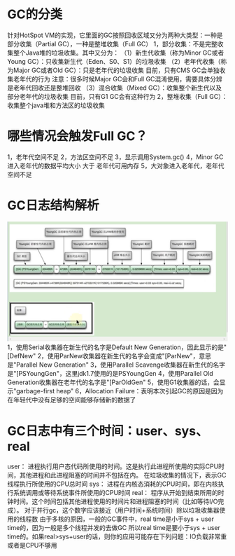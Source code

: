 # GC的分类
针对HotSpot VM的实现，它里面的GC按照回收区域又分为两种大类型：一种是部分收集（Partial GC），一种是整堆收集（Full GC）
1，部分收集：不是完整收集整个Java堆的垃圾收集。其中又分为：
    （1）新生代收集（称为Minor GC或者Young GC）：只收集新生代（Eden、S0、S1）的垃圾收集
    （2）老年代收集（称为Major GC或者Old GC）：只是老年代的垃圾收集
        目前，只有CMS GC会单独收集老年代的行为
        注意：很多时候Major GC会和Full GC混淆使用，需要具体分辨是老年代回收还是整堆回收
    （3）混合收集（Mixed GC）：收集整个新生代以及部分老年代的垃圾收集
        目前，只有G1 GC会有这种行为
2，整堆收集（Full GC）：收集整个java堆和方法区的垃圾收集

# 哪些情况会触发Full GC？
1，老年代空间不足
2，方法区空间不足
3，显示调用System.gc()
4，Minor GC进入老年代的数据平均大小 大于 老年代可用内存
5，大对象进入老年代，老年代空间不足

# GC日志结构解析
![](./images/日志结构.png)
1，使用Serial收集器在新生代的名字是Default New Generation，因此显示的是"[DefNew"
2，使用ParNew收集器在新生代的名字会变成"[ParNew"，意思是"Parallel New Generation"
3，使用Parallel Scavenge收集器在新生代的名字是"[PSYoungGen"，这里jdk1.7使用的是PSYoungGen
4，使用Parallel Old Generation收集器在老年代的名字是"[ParOldGen"
5，使用G1收集器的话，会显示"garbage-first heap"
6，Allocation Failure：表明本次引起GC的原因是因为在年轻代中没有足够的空间能够存储新的数据了

# GC日志中有三个时间：user、sys、real
user：
    进程执行用户态代码所使用的时间。这是执行此进程所使用的实际CPU时间，其他进程和此进程阻塞的时间并不包括在内。
    在垃圾收集的情况下，表示GC线程执行所使用的CPU总时间
sys：
    进程在内核态消耗的CPU时间，即在内核执行系统调用或等待系统事件所使用的CPU时间
real：
    程序从开始到结束所用的时钟时间。这个时间包括其他进程使用的时间片和进程阻塞的时间（比如等待I/O完成）。
    对于并行gc，这个数字应该接近（用户时间+系统时间）除以垃圾收集器使用的线程数
由于多核的原因，一般的GC事件中，real time是小于sys + user time的，因为一般是多个线程并发的去做GC
所以real time是要小于sys + user time的。如果real>sys+user的话，则你的应用可能存在下列问题：IO负载非常重或者是CPU不够用
    


